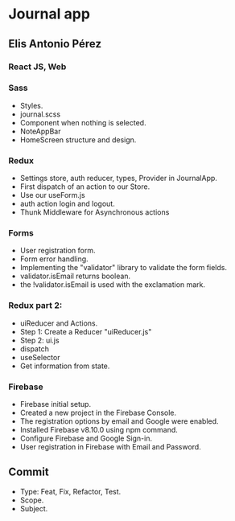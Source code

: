 # Journal app

## Elis Antonio Pérez

### React JS, Web

### Sass

- Styles.
- journal.scss
- Component when nothing is selected.
- NoteAppBar
- HomeScreen structure and design.

### Redux

- Settings store, auth reducer, types, Provider in JournalApp.
- First dispatch of an action to our Store.
- Use our useForm.js
- auth action login and logout.
- Thunk Middleware for Asynchronous actions


### Forms

- User registration form.
- Form error handling.
- Implementing the "validator" library to validate the form fields.
- validator.isEmail returns boolean.
- the !validator.isEmail is used with the exclamation mark.

### Redux part 2:
- uiReducer and Actions.
- Step 1: Create a Reducer "uiReducer.js"
- Step 2: ui.js
- dispatch
- useSelector
 - Get information from state.

### Firebase

- Firebase initial setup.
- Created a new project in the Firebase Console.
- The registration options by email and Google were enabled.
- Installed Firebase v8.10.0 using npm command.
- Configure Firebase and Google Sign-in.
- User registration in Firebase with Email and Password.

## Commit

- Type: Feat, Fix, Refactor, Test.
- Scope.
- Subject.